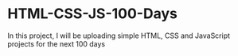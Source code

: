 # HTML-CSS-JS-100-Days
In this project, I will be uploading simple HTML, CSS and JavaScript projects for the next 100 days
